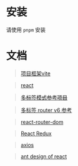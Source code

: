 # 安装
请使用 `pnpm` 安装

# 文档

>[项目框架vite](https://cn.vitejs.dev/)

>[react]()

><del>[多标签模式参考项目](https://github.com/hsl947/react-antd-multi-tabs-admin)</del>

>[多标签 router v6 参考](https://github.com/liuye1296/react-keepAlive)

>[react-router-dom](https://reactrouter.com/docs/en/v6)

>[React Redux](https://www.redux.org.cn/)

>[axios](https://www.axios-http.cn/docs/intro)

>[ant design of react](https://ant.design/docs/react/introduce-cn)


